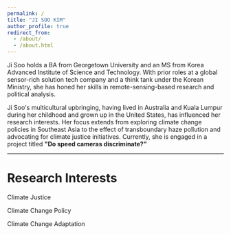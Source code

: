 ```yaml
---
permalink: /
title: "JI SOO KIM"
author_profile: true
redirect_from: 
  - /about/
  - /about.html
---
```


Ji Soo holds a BA from Georgetown University and an MS from Korea Advanced Institute of Science and Technology. With prior roles at a global sensor-rich solution tech company and a think tank under the Korean Ministry, she has honed her skills in remote-sensing-based research and political analysis.

Ji Soo's multicultural upbringing, having lived in Australia and Kuala Lumpur during her childhood and grown up in the United States, has influenced her research interests. Her focus extends from exploring climate change policies in Southeast Asia to the effect of transboundary haze pollution and advocating for climate justice initiatives. Currently, she is engaged in a project titled <b>"Do speed cameras discriminate?"</b>







---

Research Interests
=========

Climate Justice


Climate Change Policy


Climate Change Adaptation


